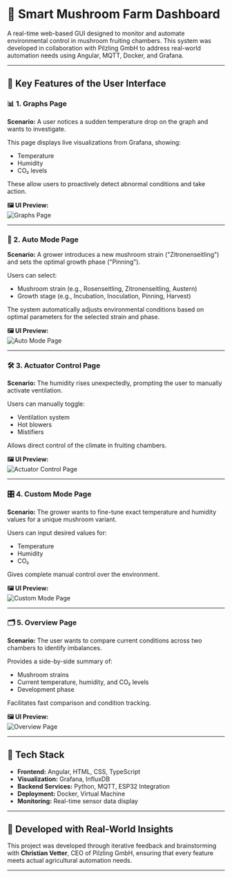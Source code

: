 # 🍄 Smart Mushroom Farm Dashboard

A real-time web-based GUI designed to monitor and automate environmental control in mushroom fruiting chambers. This system was developed in collaboration with Pilzling GmbH to address real-world automation needs using Angular, MQTT, Docker, and Grafana.

---

## 🚀 Key Features of the User Interface

### 📊 1. Graphs Page

**Scenario:** A user notices a sudden temperature drop on the graph and wants to investigate.

This page displays live visualizations from Grafana, showing:
- Temperature
- Humidity
- CO₂ levels

These allow users to proactively detect abnormal conditions and take action.

**🖼️ UI Preview:**  
![Graphs Page](images/graphs_page.png)

---

### 🤖 2. Auto Mode Page

**Scenario:** A grower introduces a new mushroom strain ("Zitronenseitling") and sets the optimal growth phase ("Pinning").

Users can select:
- Mushroom strain (e.g., Rosenseitling, Zitronenseitling, Austern)
- Growth stage (e.g., Incubation, Inoculation, Pinning, Harvest)

The system automatically adjusts environmental conditions based on optimal parameters for the selected strain and phase.

**🖼️ UI Preview:**  
![Auto Mode Page](images/auto_mode_page.png)

---

### 🛠️ 3. Actuator Control Page

**Scenario:** The humidity rises unexpectedly, prompting the user to manually activate ventilation.

Users can manually toggle:
- Ventilation system
- Hot blowers
- Mistifiers

Allows direct control of the climate in fruiting chambers.

**🖼️ UI Preview:**  
![Actuator Control Page](images/actuator_control_page.png)

---

### 🎛️ 4. Custom Mode Page

**Scenario:** The grower wants to fine-tune exact temperature and humidity values for a unique mushroom variant.

Users can input desired values for:
- Temperature
- Humidity
- CO₂

Gives complete manual control over the environment.

**🖼️ UI Preview:**  
![Custom Mode Page](images/custom_mode_page.png)

---

### 🗂️ 5. Overview Page

**Scenario:** The user wants to compare current conditions across two chambers to identify imbalances.

Provides a side-by-side summary of:
- Mushroom strains
- Current temperature, humidity, and CO₂ levels
- Development phase

Facilitates fast comparison and condition tracking.

**🖼️ UI Preview:**  
![Overview Page](images/overview_page.png)

---

## 🔧 Tech Stack

- **Frontend:** Angular, HTML, CSS, TypeScript
- **Visualization:** Grafana, InfluxDB
- **Backend Services:** Python, MQTT, ESP32 Integration
- **Deployment:** Docker, Virtual Machine
- **Monitoring:** Real-time sensor data display

---

## 🧪 Developed with Real-World Insights

This project was developed through iterative feedback and brainstorming with **Christian Vetter**, CEO of Pilzling GmbH, ensuring that every feature meets actual agricultural automation needs.

---
